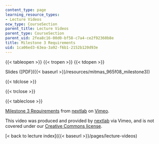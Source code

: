 ```yaml
---
content_type: page
learning_resource_types:
- Lecture Videos
ocw_type: CourseSection
parent_title: Lecture Videos
parent_type: CourseSection
parent_uid: 2fea8c16-00d0-bf58-c7a4-ce2f92360b8e
title: Milestone 3 Requirements
uid: 1ca06ed3-63ea-3a92-f6b1-2152b120d93e
---
```


{{< tableopen >}}
{{< tropen >}}
{{< tdopen >}}


Slides ([PDF]({{< baseurl >}}/resources/mitmas_965f08_milestone3))


{{< tdclose >}}

{{< trclose >}}

{{< tableclose >}}

[Milestone 3 Requirements](https://vimeo.com/5321879) from [nextlab](https://vimeo.com/nextlab) on [Vimeo](https://vimeo.com).

This video was produced and provided by [nextlab](http://vimeo.com/nextlab) via Vimeo, and is not covered under our [Creative Commons license](/terms/#cc).

[\< back to lecture index]({{< baseurl >}}/pages/lecture-videos)